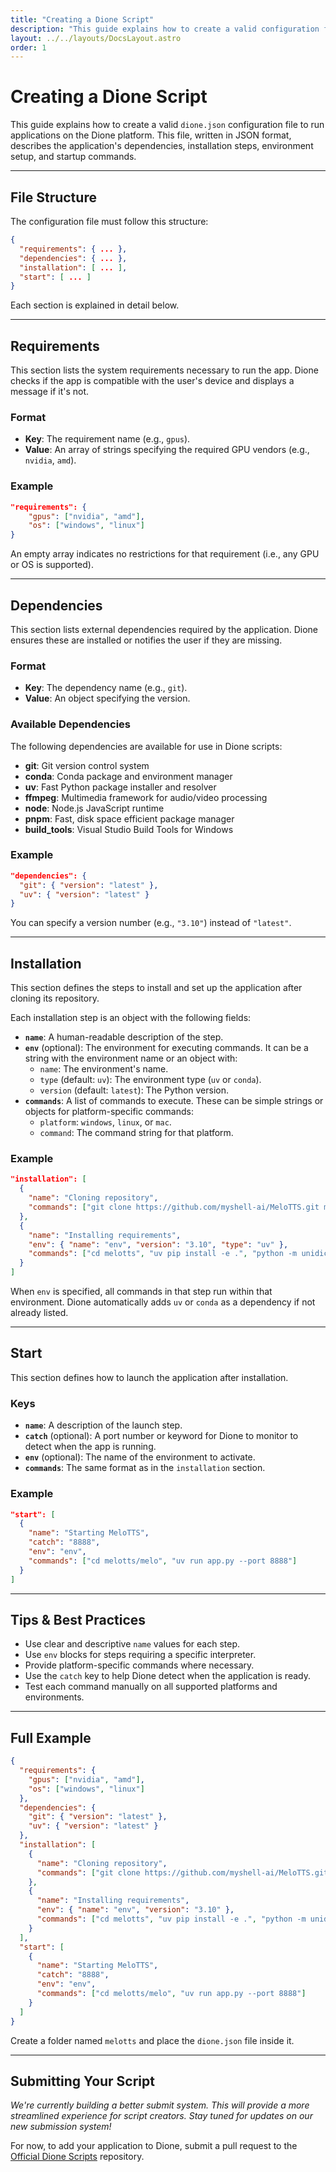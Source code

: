 ```yaml
---
title: "Creating a Dione Script"
description: "This guide explains how to create a valid configuration file for applications on the Dione platform."
layout: ../../layouts/DocsLayout.astro
order: 1
---
```


# Creating a Dione Script

This guide explains how to create a valid `dione.json` configuration file to run applications on the Dione platform. This file, written in JSON format, describes the application's dependencies, installation steps, environment setup, and startup commands.

---

## File Structure

The configuration file must follow this structure:

```json
{
  "requirements": { ... },
  "dependencies": { ... },
  "installation": [ ... ],
  "start": [ ... ]
}
```

Each section is explained in detail below.

---

## Requirements

This section lists the system requirements necessary to run the app. Dione checks if the app is compatible with the user's device and displays a message if it's not.

### Format

-   **Key**: The requirement name (e.g., `gpus`).
-   **Value**: An array of strings specifying the required GPU vendors (e.g., `nvidia`, `amd`).

### Example

```json
"requirements": {
    "gpus": ["nvidia", "amd"],
    "os": ["windows", "linux"]
}
```

An empty array indicates no restrictions for that requirement (i.e., any GPU or OS is supported).

---

## Dependencies

This section lists external dependencies required by the application. Dione ensures these are installed or notifies the user if they are missing.

### Format

-   **Key**: The dependency name (e.g., `git`).
-   **Value**: An object specifying the version.

### Available Dependencies

The following dependencies are available for use in Dione scripts:

- **git**: Git version control system
- **conda**: Conda package and environment manager
- **uv**: Fast Python package installer and resolver
- **ffmpeg**: Multimedia framework for audio/video processing
- **node**: Node.js JavaScript runtime
- **pnpm**: Fast, disk space efficient package manager
- **build_tools**: Visual Studio Build Tools for Windows

### Example

```json
"dependencies": {
  "git": { "version": "latest" },
  "uv": { "version": "latest" }
}
```

You can specify a version number (e.g., `"3.10"`) instead of `"latest"`.

---

## Installation

This section defines the steps to install and set up the application after cloning its repository.

Each installation step is an object with the following fields:

-   **`name`**: A human-readable description of the step.
-   **`env`** (optional): The environment for executing commands. It can be a string with the environment name or an object with:
    -   `name`: The environment's name.
    -   `type` (default: `uv`): The environment type (`uv` or `conda`).
    -   `version` (default: `latest`): The Python version.
-   **`commands`**: A list of commands to execute. These can be simple strings or objects for platform-specific commands:
    -   `platform`: `windows`, `linux`, or `mac`.
    -   `command`: The command string for that platform.

### Example

```json
"installation": [
  {
    "name": "Cloning repository",
    "commands": ["git clone https://github.com/myshell-ai/MeloTTS.git melotts"]
  },
  {
    "name": "Installing requirements",
    "env": { "name": "env", "version": "3.10", "type": "uv" },
    "commands": ["cd melotts", "uv pip install -e .", "python -m unidic download"]
  }
]
```

When `env` is specified, all commands in that step run within that environment. Dione automatically adds `uv` or `conda` as a dependency if not already listed.

---

## Start

This section defines how to launch the application after installation.

### Keys

-   **`name`**: A description of the launch step.
-   **`catch`** (optional): A port number or keyword for Dione to monitor to detect when the app is running.
-   **`env`** (optional): The name of the environment to activate.
-   **`commands`**: The same format as in the `installation` section.

### Example

```json
"start": [
  {
    "name": "Starting MeloTTS",
    "catch": "8888",
    "env": "env",
    "commands": ["cd melotts/melo", "uv run app.py --port 8888"]
  }
]
```

---

## Tips & Best Practices

-   Use clear and descriptive `name` values for each step.
-   Use `env` blocks for steps requiring a specific interpreter.
-   Provide platform-specific commands where necessary.
-   Use the `catch` key to help Dione detect when the application is ready.
-   Test each command manually on all supported platforms and environments.

---

## Full Example

```json
{
  "requirements": {
    "gpus": ["nvidia", "amd"],
    "os": ["windows", "linux"]
  },
  "dependencies": {
    "git": { "version": "latest" },
    "uv": { "version": "latest" }
  },
  "installation": [
    {
      "name": "Cloning repository",
      "commands": ["git clone https://github.com/myshell-ai/MeloTTS.git melotts"]
    },
    {
      "name": "Installing requirements",
      "env": { "name": "env", "version": "3.10" },
      "commands": ["cd melotts", "uv pip install -e .", "python -m unidic download"]
    }
  ],
  "start": [
    {
      "name": "Starting MeloTTS",
      "catch": "8888",
      "env": "env",
      "commands": ["cd melotts/melo", "uv run app.py --port 8888"]
    }
  ]
}
```

Create a folder named `melotts` and place the `dione.json` file inside it.

---

## Submitting Your Script

*We're currently building a better submit system. This will provide a more streamlined experience for script creators. Stay tuned for updates on our new submission system!*

For now, to add your application to Dione, submit a pull request to the [Official Dione Scripts](https://github.com/dioneapp/official-scripts) repository.
